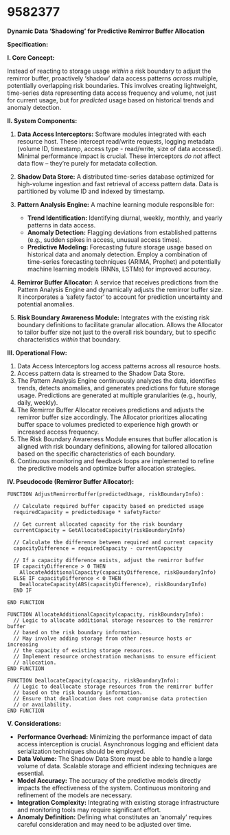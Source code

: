 # 9582377

**Dynamic Data ‘Shadowing’ for Predictive Remirror Buffer Allocation**

**Specification:**

**I. Core Concept:**

Instead of reacting to storage usage *within* a risk boundary to adjust the remirror buffer, proactively ‘shadow’ data access patterns *across* multiple, potentially overlapping risk boundaries. This involves creating lightweight, time-series data representing data access frequency and volume, not just for current usage, but for *predicted* usage based on historical trends and anomaly detection.

**II. System Components:**

1.  **Data Access Interceptors:** Software modules integrated with each resource host. These intercept read/write requests, logging metadata (volume ID, timestamp, access type - read/write, size of data accessed). Minimal performance impact is crucial.  These interceptors *do not* affect data flow – they’re purely for metadata collection.

2.  **Shadow Data Store:** A distributed time-series database optimized for high-volume ingestion and fast retrieval of access pattern data.  Data is partitioned by volume ID and indexed by timestamp.

3.  **Pattern Analysis Engine:**  A machine learning module responsible for:
    *   **Trend Identification:** Identifying diurnal, weekly, monthly, and yearly patterns in data access.
    *   **Anomaly Detection:** Flagging deviations from established patterns (e.g., sudden spikes in access, unusual access times).
    *   **Predictive Modeling:** Forecasting future storage usage based on historical data and anomaly detection. Employ a combination of time-series forecasting techniques (ARIMA, Prophet) and potentially machine learning models (RNNs, LSTMs) for improved accuracy.

4.  **Remirror Buffer Allocator:**  A service that receives predictions from the Pattern Analysis Engine and dynamically adjusts the remirror buffer size. It incorporates a ‘safety factor’ to account for prediction uncertainty and potential anomalies.

5.  **Risk Boundary Awareness Module:** Integrates with the existing risk boundary definitions to facilitate granular allocation. Allows the Allocator to tailor buffer size not just to the overall risk boundary, but to specific characteristics *within* that boundary.

**III. Operational Flow:**

1.  Data Access Interceptors log access patterns across all resource hosts.
2.  Access pattern data is streamed to the Shadow Data Store.
3.  The Pattern Analysis Engine continuously analyzes the data, identifies trends, detects anomalies, and generates predictions for future storage usage.  Predictions are generated at multiple granularities (e.g., hourly, daily, weekly).
4.  The Remirror Buffer Allocator receives predictions and adjusts the remirror buffer size accordingly.  The Allocator prioritizes allocating buffer space to volumes predicted to experience high growth or increased access frequency.
5.  The Risk Boundary Awareness Module ensures that buffer allocation is aligned with risk boundary definitions, allowing for tailored allocation based on the specific characteristics of each boundary.
6.  Continuous monitoring and feedback loops are implemented to refine the predictive models and optimize buffer allocation strategies.

**IV. Pseudocode (Remirror Buffer Allocator):**

```
FUNCTION AdjustRemirrorBuffer(predictedUsage, riskBoundaryInfo):

  // Calculate required buffer capacity based on predicted usage
  requiredCapacity = predictedUsage * safetyFactor

  // Get current allocated capacity for the risk boundary
  currentCapacity = GetAllocatedCapacity(riskBoundaryInfo)

  // Calculate the difference between required and current capacity
  capacityDifference = requiredCapacity - currentCapacity

  // If a capacity difference exists, adjust the remirror buffer
  IF capacityDifference > 0 THEN
    AllocateAdditionalCapacity(capacityDifference, riskBoundaryInfo)
  ELSE IF capacityDifference < 0 THEN
    DeallocateCapacity(ABS(capacityDifference), riskBoundaryInfo)
  END IF

END FUNCTION

FUNCTION AllocateAdditionalCapacity(capacity, riskBoundaryInfo):
  // Logic to allocate additional storage resources to the remirror buffer
  // based on the risk boundary information.
  // May involve adding storage from other resource hosts or increasing
  // the capacity of existing storage resources.
  // Implement resource orchestration mechanisms to ensure efficient
  // allocation.
END FUNCTION

FUNCTION DeallocateCapacity(capacity, riskBoundaryInfo):
  // Logic to deallocate storage resources from the remirror buffer
  // based on the risk boundary information.
  // Ensure that deallocation does not compromise data protection
  // or availability.
END FUNCTION
```

**V. Considerations:**

*   **Performance Overhead:** Minimizing the performance impact of data access interception is crucial. Asynchronous logging and efficient data serialization techniques should be employed.
*   **Data Volume:** The Shadow Data Store must be able to handle a large volume of data. Scalable storage and efficient indexing techniques are essential.
*   **Model Accuracy:** The accuracy of the predictive models directly impacts the effectiveness of the system. Continuous monitoring and refinement of the models are necessary.
*   **Integration Complexity:** Integrating with existing storage infrastructure and monitoring tools may require significant effort.
*   **Anomaly Definition:** Defining what constitutes an ‘anomaly’ requires careful consideration and may need to be adjusted over time.